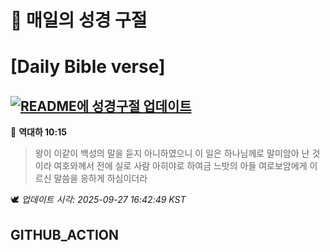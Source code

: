 # 🙏 매일의 성경 구절
# [Daily Bible verse]
## [![README에 성경구절 업데이트](https://github.com/DONGSUKA/first_test/actions/workflows/update-readme-bible.yml/badge.svg)](https://github.com/DONGSUKA/first_test/actions/workflows/update-readme-bible.yml)
<!-- START_BIBLE_VERSE -->
📖 **역대하 10:15**
> 왕이 이같이 백성의 말을 듣지 아니하였으니 이 일은 하나님께로 말미암아 난 것이라 여호와께서 전에 실로 사람 아히야로 하여금 느밧의 아들 여로보암에게 이르신 말씀을 응하게 하심이더라

🕊️ _업데이트 시각: 2025-09-27 16:42:49 KST_
  <!-- END_BIBLE_VERSE -->
## GITHUB_ACTION
